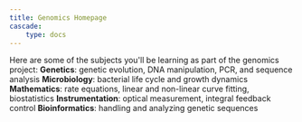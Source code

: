 ```yaml
---
title: Genomics Homepage
cascade:
    type: docs
---
```


Here are some of the subjects you'll be learning as part of the genomics project:
**Genetics**: genetic evolution, DNA manipulation, PCR, and sequence analysis
**Microbiology**: bacterial life cycle and growth dynamics
**Mathematics**: rate equations, linear and non-linear curve fitting, biostatistics
**Instrumentation**: optical measurement, integral feedback control
**Bioinformatics**: handling and analyzing genetic sequences
